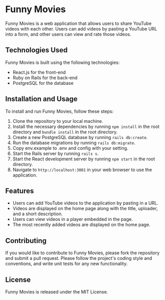 
Funny Movies
==============

Funny Movies is a web application that allows users to share YouTube videos with each other. Users can add videos by pasting a YouTube URL into a form, and other users can view and rate those videos.

Technologies Used
-----------------

Funny Movies is built using the following technologies:

*   React.js for the front-end
*   Ruby on Rails for the back-end
*   PostgreSQL for the database

Installation and Usage
----------------------

To install and run Funny Movies, follow these steps:

1.  Clone the repository to your local machine.
2.  Install the necessary dependencies by running `npm install` in the root directory and `bundle install` in the root directory.
3.  Create a new PostgreSQL database by running `rails db:create`.
4.  Run the database migrations by running `rails db:migrate`.
5.  Copy env.example to .env and config with your setting.
6.  Start the Rails server by running `rails s`.
7.  Start the React development server by running `npm start` in the root directory.
8.  Navigate to `http://localhost:3001` in your web browser to use the application.

Features
--------

*   Users can add YouTube videos to the application by pasting in a URL.
*   Videos are displayed on the home page along with the title, uploader, and a short description.
*   Users can view videos in a player embedded in the page.
*   The most recently added videos are displayed on the home page.

Contributing
------------

If you would like to contribute to Funny Movies, please fork the repository and submit a pull request. Please follow the project's coding style and conventions, and write unit tests for any new functionality.

License
-------
Funny Movies is released under the MIT License.
